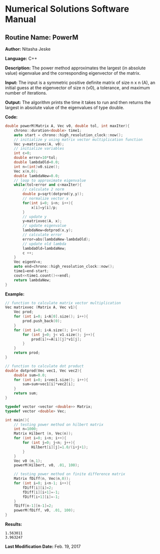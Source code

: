 # Numerical Solutions Software Manual

## **Routine Name:** PowerM

**Author:** Nitasha Jeske

**Language:** C++

**Description:** The power method approximates the largest (in absolute value) eigenvalue and the corresponding eigenvector of the matrix.

**Input:**  The input is a symmetric positive definite matrix of size n x n (A), an initial guess at the eigenvector of size n (v0), a tolerance, and maximum number of iterations.

**Output:** The algorithm prints the time it takes to run and then returns the largest in absolute value of the eigenvalues of type double. 

**Code:**
```C++
double powerM(Matrix A, Vec v0, double tol, int maxIter){
    chrono::duration<double> time1;
    auto start = chrono::high_resolution_clock::now();
    // initialize y using matrix vector multiplication function
    Vec y=matrixvec(A, v0);
    // initialize variables
    int c=0;
    double error=10*tol;
    double lambdaOld=0.0;
    int n=(int)v0.size();
    Vec x(n,0);
    double lambdaNew=0.0;
    // loop to approximate eigenvalue
    while(tol<error and c<maxIter){
        // calculate 2 norm
        double p=sqrt(dotprod(y,y));
        // normalize vector x
        for(int i=0; i<n; i++){
            x[i]=y[i]/p;
        }
        // update y
        y=matrixvec(A, x);
        // update eigenvalue
        lambdaNew=dotprod(x,y);
        // calculate error
        error=abs(lambdaNew-lambdaOld);
        // update old lambda
        lambdaOld=lambdaNew;
        c ++;
    }
    Vec eigenV=x;
    auto end=chrono::high_resolution_clock::now();
    time1=end-start;
    cout<<time1.count()<<endl;
    return lambdaNew;
}
```

**Example:**
```C++
// function to calculate matrix vector multiplication
Vec matrixvec (Matrix A, Vec v1){
    Vec prod;
    for (int i=0; i<A[0].size(); i++){
        prod.push_back(0);
    }
    for (int i=0; i<A.size(); i++){
        for (int j=0; j< v1.size(); j++){
            prod[i]+=A[i][j]*v1[j];
        }
    }
    return prod;
}

// function to calculate dot product
double dotprod(Vec vec1, Vec vec2){
    double sum=0.0;
    for (int i=0; i<vec1.size(); i++){
        sum=sum+vec1[i]*vec2[i];
    }
    return sum;
}

typedef vector <vector <double>> Matrix;
typedef vector <double> Vec;

int main(){
    // testing power method on hilbert matrix
    int n=1000;
    Matrix Hilbert (n, Vec(n));
    for (int i=0; i<n; i++){
        for (int j=0; j<n; j++){
            Hilbert[i][j]=1.0/(i+j+1);
        }
    }
    Vec v0 (n,1);
    powerM(Hilbert, v0, .01, 100);

    // testing power method on finite difference matrix
    Matrix fDiff(n, Vec(n,0));
    for (int i=0; i<n-1; i++){
        fDiff[i][i]=2;
        fDiff[i][i+1]=-1;
        fDiff[i+1][i]=-1;
    }
    fDiff[n-1][n-1]=2;
    powerM(fDiff, v0, .01, 100);
}
```

**Results:**  
```
1.563011
3.963247
```

**Last Modification Date:** Feb. 19, 2017
